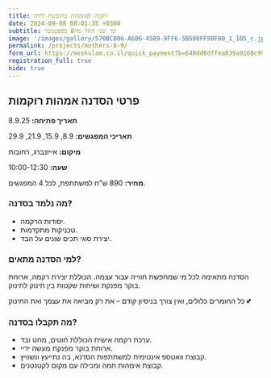 ```yaml
---
title: רקמה לאימהות בחופשת לידה
date: 2024-09-08 08:01:35 +0300
subtitle: ימי שני החל מה8 בספטמבר
image: '/images/gallery/570BC806-A606-4589-9FF6-5B508FF90F00_1_105_c.jpeg'
permalink: /projects/mothers-8-9/
form_url: https://meshulam.co.il/quick_payment?b=640dd8dffea839a9168c99723230c808
registration_full: true
hide: true
---
```


## פרטי הסדנה אמהות רוקמות

**תאריך פתיחה:** 8.9.25 

**תאריכי המפגשים:** 8.9, 15.9, 21.9, 29.9

**מיקום:** אייזנברג, רחובות  

**שעה:** 10:00-12:30 

**מחיר:** 890 ש"ח למשתתפת, לכל 4 המפגשים.

### מה נלמד בסדנה?

- יסודות הרקמה.
- טכניקות מתקדמות.
- יצירת סוגי תכים שונים על הבד.

### למי הסדנה מתאים?

הסדנה מתאימה לכל מי שמחפשת חווייה עבור עצמה. הכוללת יצירת רקמה, ארוחת בוקר מפנקת ושיחות שקטות בין תינוק לתינוק.

כל החומרים כלולים, ואין צורך בניסיון קודם – את רק מביאה את עצמך ואת התינוק 💕

### מה תקבלו בסדנה?

- ערכת רקמה אישית הכוללת חוטים, מחט ובד.
- ארוחת בוקר מפנקת מעשה ידיי.
- קבוצת וואטספ אינטימית למשתתפות הסדנא, בה נתייעץ ונשוויץ.
-  קבוצת אימהות חמה ומכילה עם מקום לקטנטנים.

